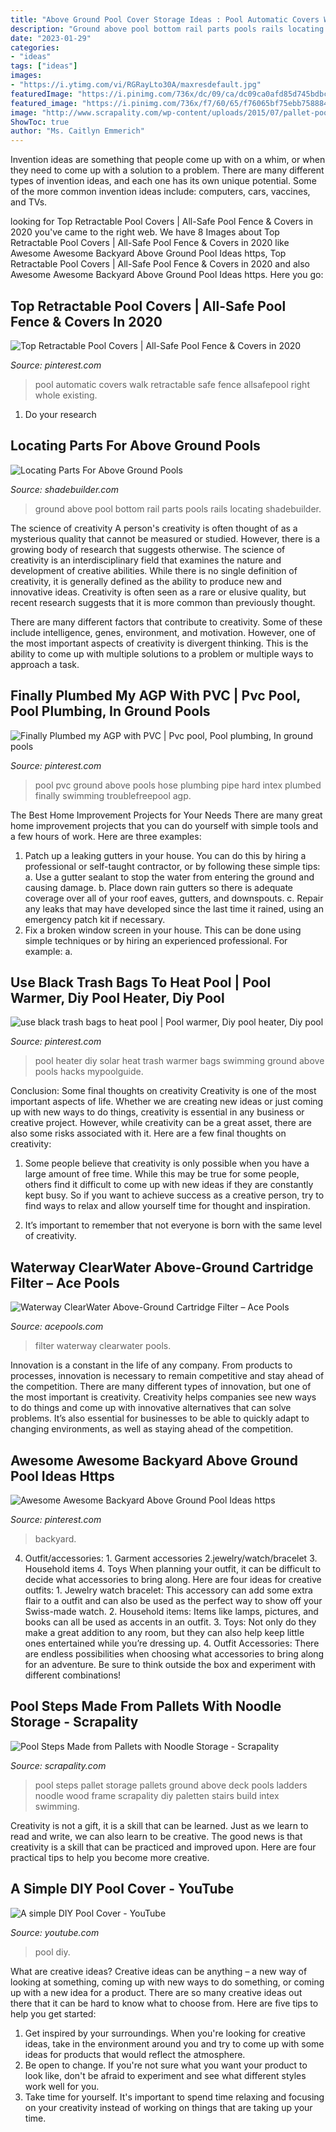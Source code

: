 ```yaml
---
title: "Above Ground Pool Cover Storage Ideas : Pool Automatic Covers Walk Retractable Safe Fence Allsafepool Right Whole Existing"
description: "Ground above pool bottom rail parts pools rails locating shadebuilder"
date: "2023-01-29"
categories:
- "ideas"
tags: ["ideas"]
images:
- "https://i.ytimg.com/vi/RGRayLto30A/maxresdefault.jpg"
featuredImage: "https://i.pinimg.com/736x/dc/09/ca/dc09ca0afd85d745bdbce23a188cac86.jpg"
featured_image: "https://i.pinimg.com/736x/f7/60/65/f76065bf75ebb758884a5b176b0ad266.jpg"
image: "http://www.scrapality.com/wp-content/uploads/2015/07/pallet-pool-steps-top.jpg"
ShowToc: true
author: "Ms. Caitlyn Emmerich"
---
```



Invention ideas are something that people come up with on a whim, or when they need to come up with a solution to a problem. There are many different types of invention ideas, and each one has its own unique potential. Some of the more common invention ideas include: computers, cars, vaccines, and TVs.

	

		
looking for Top Retractable Pool Covers | All-Safe Pool Fence &amp; Covers in 2020 you've came to the right web. We have 8 Images about Top Retractable Pool Covers | All-Safe Pool Fence &amp; Covers in 2020 like Awesome Awesome Backyard Above Ground Pool Ideas https, Top Retractable Pool Covers | All-Safe Pool Fence &amp; Covers in 2020 and also Awesome Awesome Backyard Above Ground Pool Ideas https. Here you go:
		
    
## Top Retractable Pool Covers | All-Safe Pool Fence &amp; Covers In 2020

<img loading=lazy src="https://i.pinimg.com/736x/f7/60/65/f76065bf75ebb758884a5b176b0ad266.jpg" onerror="this.onerror=null;this.src='https://tse2.mm.bing.net/th?id=OIP.x9zaPVQXbmyJDgyrsFlHewHaFj&amp;pid=15.1';" alt="Top Retractable Pool Covers | All-Safe Pool Fence &amp; Covers in 2020">

_Source: pinterest.com_

>pool automatic covers walk retractable safe fence allsafepool right whole existing. 

	

1. Do your research

    
## Locating Parts For Above Ground Pools

<img loading=lazy src="http://www.shadebuilder.com/images/above-ground-pool-bottom-rails-21518298.jpg" onerror="this.onerror=null;this.src='https://tse3.mm.bing.net/th?id=OIP.IqPGxIZpq0FVY0nSs_DX_wHaJ6&amp;pid=15.1';" alt="Locating Parts For Above Ground Pools">

_Source: shadebuilder.com_

>ground above pool bottom rail parts pools rails locating shadebuilder. 

	

The science of creativity
A person's creativity is often thought of as a mysterious quality that cannot be measured or studied. However, there is a growing body of research that suggests otherwise. The science of creativity is an interdisciplinary field that examines the nature and development of creative abilities.
While there is no single definition of creativity, it is generally defined as the ability to produce new and innovative ideas. Creativity is often seen as a rare or elusive quality, but recent research suggests that it is more common than previously thought.

There are many different factors that contribute to creativity. Some of these include intelligence, genes, environment, and motivation. However, one of the most important aspects of creativity is divergent thinking. This is the ability to come up with multiple solutions to a problem or multiple ways to approach a task.

    
## Finally Plumbed My AGP With PVC | Pvc Pool, Pool Plumbing, In Ground Pools

<img loading=lazy src="https://i.pinimg.com/736x/dc/09/ca/dc09ca0afd85d745bdbce23a188cac86.jpg" onerror="this.onerror=null;this.src='https://tse3.mm.bing.net/th?id=OIP.boi5ukDer1XVAiE6FlfTrwAAAA&amp;pid=15.1';" alt="Finally Plumbed my AGP with PVC | Pvc pool, Pool plumbing, In ground pools">

_Source: pinterest.com_

>pool pvc ground above pools hose plumbing pipe hard intex plumbed finally swimming troublefreepool agp. 

	

The Best Home Improvement Projects for Your Needs
There are many great home improvement projects that you can do yourself with simple tools and a few hours of work. Here are three examples: 
1. Patch up a leaking gutters in your house. You can do this by hiring a professional or self-taught contractor, or by following these simple tips: 
a. Use a gutter sealant to stop the water from entering the ground and causing damage. 
b. Place down rain gutters so there is adequate coverage over all of your roof eaves, gutters, and downspouts. 
c. Repair any leaks that may have developed since the last time it rained, using an emergency patch kit if necessary.
2. Fix a broken window screen in your house. This can be done using simple techniques or by hiring an experienced professional. For example: 
a.

    
## Use Black Trash Bags To Heat Pool | Pool Warmer, Diy Pool Heater, Diy Pool

<img loading=lazy src="https://i.pinimg.com/736x/49/f9/49/49f949ac84d45b7d0b2de67b0cbc40b8--bbq-ideas-pool-ideas.jpg" onerror="this.onerror=null;this.src='https://tse4.mm.bing.net/th?id=OIP.gOcFfnVNQXcvwmBp8r7qNQHaFj&amp;pid=15.1';" alt="use black trash bags to heat pool | Pool warmer, Diy pool heater, Diy pool">

_Source: pinterest.com_

>pool heater diy solar heat trash warmer bags swimming ground above pools hacks mypoolguide. 

	

Conclusion: Some final thoughts on creativity
Creativity is one of the most important aspects of life. Whether we are creating new ideas or just coming up with new ways to do things, creativity is essential in any business or creative project. However, while creativity can be a great asset, there are also some risks associated with it. Here are a few final thoughts on creativity: 
1. Some people believe that creativity is only possible when you have a large amount of free time. While this may be true for some people, others find it difficult to come up with new ideas if they are constantly kept busy. So if you want to achieve success as a creative person, try to find ways to relax and allow yourself time for thought and inspiration. 

2. It’s important to remember that not everyone is born with the same level of creativity.

    
## Waterway ClearWater Above-Ground Cartridge Filter – Ace Pools

<img loading=lazy src="http://cdn.shopify.com/s/files/1/0468/5841/products/3__02959.1386915404.1280.1280_1200x1200.PNG?v=1571555815" onerror="this.onerror=null;this.src='https://tse2.mm.bing.net/th?id=OIP.YQrFzaf7LEXS3GWX2BVhxQAAAA&amp;pid=15.1';" alt="Waterway ClearWater Above-Ground Cartridge Filter – Ace Pools">

_Source: acepools.com_

>filter waterway clearwater pools. 

	

Innovation is a constant in the life of any company. From products to processes, innovation is necessary to remain competitive and stay ahead of the competition. There are many different types of innovation, but one of the most important is creativity. Creativity helps companies see new ways to do things and come up with innovative alternatives that can solve problems. It’s also essential for businesses to be able to quickly adapt to changing environments, as well as staying ahead of the competition.

    
## Awesome Awesome Backyard Above Ground Pool Ideas Https

<img loading=lazy src="https://i.pinimg.com/736x/83/ae/02/83ae02d1ead8d98414ef3f950287db31.jpg" onerror="this.onerror=null;this.src='https://tse2.mm.bing.net/th?id=OIP.LR5TRuo78G5X8twrD8ZcWwHaJ4&amp;pid=15.1';" alt="Awesome Awesome Backyard Above Ground Pool Ideas https">

_Source: pinterest.com_

>backyard. 

	

4. Outfit/accessories: 1. Garment accessories 2.jewelry/watch/bracelet 3. Household items 4. Toys
When planning your outfit, it can be difficult to decide what accessories to bring along. Here are four ideas for creative outfits: 1. Jewelry watch bracelet: This accessory can add some extra flair to a outfit and can also be used as the perfect way to show off your Swiss-made watch. 2. Household items: Items like lamps, pictures, and books can all be used as accents in an outfit. 3. Toys: Not only do they make a great addition to any room, but they can also help keep little ones entertained while you’re dressing up. 4. Outfit Accessories: There are endless possibilities when choosing what accessories to bring along for an adventure. Be sure to think outside the box and experiment with different combinations!

    
## Pool Steps Made From Pallets With Noodle Storage - Scrapality

<img loading=lazy src="http://www.scrapality.com/wp-content/uploads/2015/07/pallet-pool-steps-top.jpg" onerror="this.onerror=null;this.src='https://tse3.mm.bing.net/th?id=OIP.3bFx8QuotvLcfTl7TFiQzAHaJ4&amp;pid=15.1';" alt="Pool Steps Made from Pallets with Noodle Storage - Scrapality">

_Source: scrapality.com_

>pool steps pallet storage pallets ground above deck pools ladders noodle wood frame scrapality diy paletten stairs build intex swimming. 

	

Creativity is not a gift, it is a skill that can be learned. Just as we learn to read and write, we can also learn to be creative. The good news is that creativity is a skill that can be practiced and improved upon. Here are four practical tips to help you become more creative.

    
## A Simple DIY Pool Cover - YouTube

<img loading=lazy src="https://i.ytimg.com/vi/RGRayLto30A/maxresdefault.jpg" onerror="this.onerror=null;this.src='https://tse1.mm.bing.net/th?id=OIP.Q7-bz1yWCToDCxYE0Oz53wHaEK&amp;pid=15.1';" alt="A simple DIY Pool Cover - YouTube">

_Source: youtube.com_

>pool diy. 

	

What are creative ideas?
Creative ideas can be anything – a new way of looking at something, coming up with new ways to do something, or coming up with a new idea for a product. There are so many creative ideas out there that it can be hard to know what to choose from. Here are five tips to help you get started: 
1) Get inspired by your surroundings. When you're looking for creative ideas, take in the environment around you and try to come up with some ideas for products that would reflect the atmosphere. 
2) Be open to change. If you're not sure what you want your product to look like, don't be afraid to experiment and see what different styles work well for you. 
3) Take time for yourself. It's important to spend time relaxing and focusing on your creativity instead of working on things that are taking up your time.

